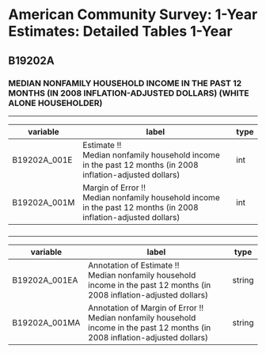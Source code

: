 # American Community Survey: 1-Year Estimates: Detailed Tables 1-Year

## B19202A

### MEDIAN NONFAMILY HOUSEHOLD INCOME IN THE PAST 12 MONTHS (IN 2008 INFLATION-ADJUSTED DOLLARS) (WHITE ALONE HOUSEHOLDER)

___

| variable | label | type |
| ----- | ----- | ----- |
| B19202A_001E | Estimate !!<br>Median nonfamily household income in the past 12 months (in 2008 inflation-adjusted dollars) | int |
| B19202A_001M | Margin of Error !!<br>Median nonfamily household income in the past 12 months (in 2008 inflation-adjusted dollars) | int |
### 

___

| variable | label | type |
| ----- | ----- | ----- |
| B19202A_001EA | Annotation of Estimate !!<br>Median nonfamily household income in the past 12 months (in 2008 inflation-adjusted dollars) | string |
| B19202A_001MA | Annotation of Margin of Error !!<br>Median nonfamily household income in the past 12 months (in 2008 inflation-adjusted dollars) | string |

